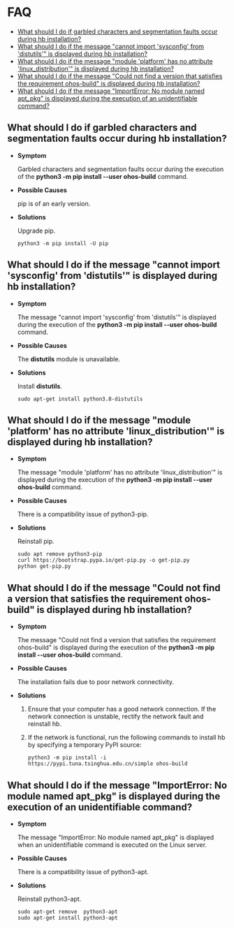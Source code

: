 # FAQ<a name="EN-US_TOPIC_0000001152496467"></a>

-   [What should I do if garbled characters and segmentation faults occur during hb installation?](#section411894616119)
-   [What should I do if the message "cannot import 'sysconfig' from 'distutils'" is displayed during hb installation?](#section629417571626)
-   [What should I do if the message "module 'platform' has no attribute 'linux\_distribution'" is displayed during hb installation?](#section10871523332)
-   [What should I do if the message "Could not find a version that satisfies the requirement ohos-build" is displayed during hb installation?](#section47351657163213)
-   [What should I do if the message "ImportError: No module named apt\_pkg" is displayed during the execution of an unidentifiable command?](#section159891252236)

## What should I do if garbled characters and segmentation faults occur during hb installation?<a name="section411894616119"></a>

-   **Symptom**

    Garbled characters and segmentation faults occur during the execution of the  **python3 -m pip install --user ohos-build**  command.


-   **Possible Causes**

    pip is of an early version.

-   **Solutions**

    Upgrade pip.

    ```
    python3 -m pip install -U pip
    ```


## What should I do if the message "cannot import 'sysconfig' from 'distutils'" is displayed during hb installation?<a name="section629417571626"></a>

-   **Symptom**

    The message "cannot import 'sysconfig' from 'distutils'" is displayed during the execution of the  **python3 -m pip install --user ohos-build**  command.


-   **Possible Causes**

    The  **distutils**  module is unavailable.

-   **Solutions**

    Install  **distutils**.

    ```
    sudo apt-get install python3.8-distutils
    ```


## What should I do if the message "module 'platform' has no attribute 'linux\_distribution'" is displayed during hb installation?<a name="section10871523332"></a>

-   **Symptom**

    The message "module 'platform' has no attribute 'linux\_distribution'" is displayed during the execution of the  **python3 -m pip install --user ohos-build**  command.


-   **Possible Causes**

    There is a compatibility issue of python3-pip.

-   **Solutions**

    Reinstall pip.

    ```
    sudo apt remove python3-pip
    curl https://bootstrap.pypa.io/get-pip.py -o get-pip.py
    python get-pip.py
    ```


## What should I do if the message "Could not find a version that satisfies the requirement ohos-build" is displayed during hb installation?<a name="section47351657163213"></a>

-   **Symptom**

    The message "Could not find a version that satisfies the requirement ohos-build" is displayed during the execution of the  **python3 -m pip install --user ohos-build**  command.


-   **Possible Causes**

    The installation fails due to poor network connectivity.

-   **Solutions**
    1.  Ensure that your computer has a good network connection. If the network connection is unstable, rectify the network fault and reinstall hb.
    2.  If the network is functional, run the following commands to install hb by specifying a temporary PyPI source:

        ```
        python3 -m pip install -i https://pypi.tuna.tsinghua.edu.cn/simple ohos-build
        ```



## What should I do if the message "ImportError: No module named apt\_pkg" is displayed during the execution of an unidentifiable command?<a name="section159891252236"></a>

-   **Symptom**

    The message "ImportError: No module named apt\_pkg" is displayed when an unidentifiable command is executed on the Linux server.


-   **Possible Causes**

    There is a compatibility issue of python3-apt.

-   **Solutions**

    Reinstall python3-apt.

    ```
    sudo apt-get remove  python3-apt
    sudo apt-get install python3-apt
    ```


